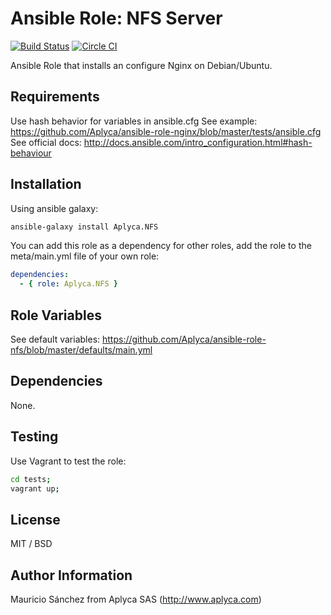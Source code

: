 # Ansible Role: NFS Server

[![Build Status](https://travis-ci.org/Aplyca/ansible-role-nfs.svg?branch=master)](https://travis-ci.org/Aplyca/ansible-role-nfs)
[![Circle CI](https://circleci.com/gh/Aplyca/ansible-role-nfs.png?style=badge)](https://circleci.com/gh/Aplyca/ansible-role-nfs)

Ansible Role that installs an configure Nginx on Debian/Ubuntu.

## Requirements

Use hash behavior for variables in ansible.cfg
See example: https://github.com/Aplyca/ansible-role-nginx/blob/master/tests/ansible.cfg
See official docs: http://docs.ansible.com/intro_configuration.html#hash-behaviour

## Installation

Using ansible galaxy:
```bash
ansible-galaxy install Aplyca.NFS
```
You can add this role as a dependency for other roles, add the role to the meta/main.yml file of your own role:
```yaml
dependencies:
  - { role: Aplyca.NFS }
```

## Role Variables

See default variables: https://github.com/Aplyca/ansible-role-nfs/blob/master/defaults/main.yml

## Dependencies

None.

## Testing

Use Vagrant to test the role:

```bash
cd tests;
vagrant up;
```

## License

MIT / BSD

## Author Information

Mauricio Sánchez from Aplyca SAS (http://www.aplyca.com)

